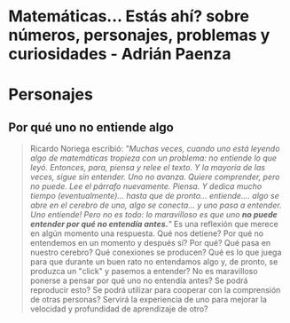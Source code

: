 # Matemáticas... Estás ahí? sobre números, personajes, problemas y curiosidades - Adrián Paenza

# Personajes

## Por qué uno no entiende algo

> Ricardo Noriega escribió:
*"Muchas veces, cuando uno está leyendo algo de matemáticas tropieza con un problema: no entiende lo que leyó. Entonces, para, piensa y relee el texto. Y la mayoría de las veces, sigue sin entender. Uno no avanza. Quiere comprender, pero no puede. Lee el párrafo nuevamente. Piensa. Y dedica mucho tiempo (eventualmente)... hasta que de pronto... entiende.... algo se abre en el cerebro de uno, algo se conecta... y uno pasa a entender. Uno entiende! Pero no es todo: lo maravilloso es que uno **no puede entender por qué no entendía antes.**"*
Es una reflexión que merece en algún momento una respuesta. Qué nos detiene? Por qué no entendemos en un momento y después sí? Por qué? Qué pasa en nuestro cerebro? Qué conexiones se producen? Qué es lo que juega para que durante un buen rato no entendamos algo y, de pronto, se produzca un "click" y pasemos a entender? No es maravilloso ponerse a pensar por qué uno no entendía antes? Se podrá reproducir esto? Se podrá utilizar para cooperar con la comprensión de otras personas? Servirá la experiencia de uno para mejorar la velocidad y profundidad de aprendizaje de otro?
>
